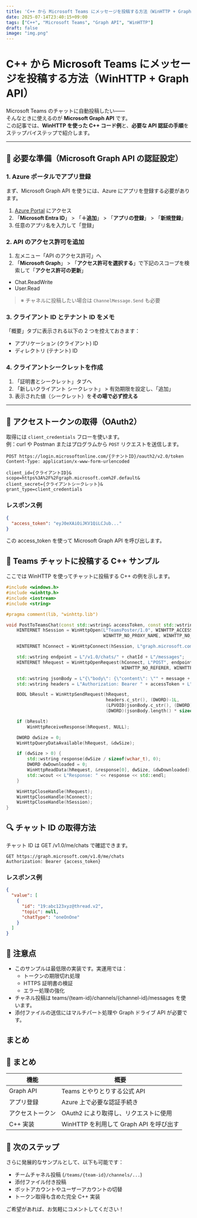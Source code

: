 ```yaml
---
title: 'C++ から Microsoft Teams にメッセージを投稿する方法（WinHTTP + Graph API）'
date: 2025-07-14T23:40:15+09:00
tags: ["C++", "Microsoft Teams", "Graph API", "WinHTTP"]
draft: false
image: "img.png"
---
```


# C++ から Microsoft Teams にメッセージを投稿する方法（WinHTTP + Graph API）

Microsoft Teams のチャットに自動投稿したい――  
そんなときに使えるのが **Microsoft Graph API** です。  
この記事では、**WinHTTP を使った C++ コード例**と、**必要な API 認証の手順**をステップバイステップで紹介します。

---

## 🔧 必要な準備（Microsoft Graph API の認証設定）

### 1. Azure ポータルでアプリ登録
まず、Microsoft Graph API を使うには、Azure にアプリを登録する必要があります。

1. [Azure Portal](https://portal.azure.com) にアクセス
2. 「**Microsoft Entra ID**」 > 「**＋追加**」 > 「**アプリの登録**」 > 「**新規登録**」
3. 任意のアプリ名を入力して「登録」

### 2. API のアクセス許可を追加

1. 左メニュー「API のアクセス許可」へ
2. 「**Microsoft Graph**」 > 「**アクセス許可を選択する**」で下記のスコープを検索して「**アクセス許可の更新**」

- Chat.ReadWrite
- User.Read

> ※ チャネルに投稿したい場合は `ChannelMessage.Send` も必要

### 3. クライアント ID とテナント ID をメモ

「概要」タブに表示される以下の 2 つを控えておきます：

- アプリケーション (クライアント) ID
- ディレクトリ (テナント) ID

### 4. クライアントシークレットを作成

1. 「証明書とシークレット」タブへ
2. 「新しいクライアント シークレット」 > 有効期限を設定し、「追加」
3. 表示された値（シークレット）を**その場で必ず控える**

---

## 🔐 アクセストークンの取得（OAuth2）

取得には `client_credentials` フローを使います。  
例：curl や Postman またはプログラムから `POST` リクエストを送信します。

```http
POST https://login.microsoftonline.com/{テナントID}/oauth2/v2.0/token
Content-Type: application/x-www-form-urlencoded

client_id={クライアントID}&
scope=https%3A%2F%2Fgraph.microsoft.com%2F.default&
client_secret={クライアントシークレット}&
grant_type=client_credentials
```

### レスポンス例

```json
{
  "access_token": "eyJ0eXAiOiJKV1QiLCJub..."
}
```

この access_token を使って Microsoft Graph API を呼び出します。

## 💬 Teams チャットに投稿する C++ サンプル
ここでは WinHTTP を使ってチャットに投稿する C++ の例を示します。

```cpp
#include <windows.h>
#include <winhttp.h>
#include <iostream>
#include <string>

#pragma comment(lib, "winhttp.lib")

void PostToTeamsChat(const std::wstring& accessToken, const std::wstring& chatId, const std::wstring& message) {
    HINTERNET hSession = WinHttpOpen(L"TeamsPoster/1.0", WINHTTP_ACCESS_TYPE_DEFAULT_PROXY,
                                     WINHTTP_NO_PROXY_NAME, WINHTTP_NO_PROXY_BYPASS, 0);

    HINTERNET hConnect = WinHttpConnect(hSession, L"graph.microsoft.com", INTERNET_DEFAULT_HTTPS_PORT, 0);

    std::wstring endpoint = L"/v1.0/chats/" + chatId + L"/messages";
    HINTERNET hRequest = WinHttpOpenRequest(hConnect, L"POST", endpoint.c_str(), NULL,
                                            WINHTTP_NO_REFERER, WINHTTP_DEFAULT_ACCEPT_TYPES, WINHTTP_FLAG_SECURE);

    std::wstring jsonBody = L"{\"body\": {\"content\": \"" + message + L"\"}}";
    std::wstring headers = L"Authorization: Bearer " + accessToken + L"\r\nContent-Type: application/json\r\n";

    BOOL bResult = WinHttpSendRequest(hRequest,
                                      headers.c_str(), (DWORD)-1L,
                                      (LPVOID)jsonBody.c_str(), (DWORD)(jsonBody.length() * sizeof(wchar_t)),
                                      (DWORD)(jsonBody.length() * sizeof(wchar_t)), 0);

    if (bResult)
        WinHttpReceiveResponse(hRequest, NULL);

    DWORD dwSize = 0;
    WinHttpQueryDataAvailable(hRequest, &dwSize);

    if (dwSize > 0) {
        std::wstring response(dwSize / sizeof(wchar_t), 0);
        DWORD dwDownloaded = 0;
        WinHttpReadData(hRequest, &response[0], dwSize, &dwDownloaded);
        std::wcout << L"Response: " << response << std::endl;
    }

    WinHttpCloseHandle(hRequest);
    WinHttpCloseHandle(hConnect);
    WinHttpCloseHandle(hSession);
}
```

## 🔍 チャット ID の取得方法

チャット ID は GET /v1.0/me/chats で確認できます。

```
GET https://graph.microsoft.com/v1.0/me/chats
Authorization: Bearer {access_token}
```

### レスポンス例

```json
{
  "value": [
    {
      "id": "19:abc123xyz@thread.v2",
      "topic": null,
      "chatType": "oneOnOne"
    }
  ]
}
```

## 📌 注意点
- このサンプルは最低限の実装です。実運用では：
  - トークンの期限切れ処理
  - HTTPS 証明書の検証
  - エラー処理の強化
- チャネル投稿は teams/{team-id}/channels/{channel-id}/messages を使います。
- 添付ファイルの送信にはマルチパート処理や Graph ドライブ API が必要です。

## まとめ

## 📎 まとめ

| 機能        | 概要                            |
| --------- | ----------------------------- |
| Graph API | Teams とやりとりする公式 API           |
| アプリ登録     | Azure 上で必要な認証手続き              |
| アクセストークン  | OAuth2 により取得し、リクエストに使用        |
| C++ 実装    | WinHTTP を利用して Graph API を呼び出す |

## 🚀 次のステップ

さらに発展的なサンプルとして、以下も可能です：

* チームチャネル投稿 (`/teams/{team-id}/channels/...`)
* 添付ファイル付き投稿
* ボットアカウントやユーザーアカウントの切替
* トークン取得も含めた完全 C++ 実装

ご希望があれば、お気軽にコメントしてください！